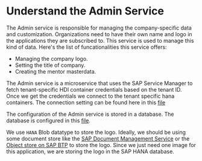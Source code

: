 # Understand the Admin Service

The Admin service is responsible for managing the company-specific data and customization. Organizations need to have their own name and logo in the applications they are subscribed to. This service is used to manage this kind of data. Here's the list of funcationalities this service offers: 
* Managing the company logo. 
* Setting the title of company.
* Creating the mentor masterdata.

The Admin service is a microservice that uses the SAP Service Manager to fetch tenant-specific HDI container credentials based on the tenant ID. Once we get the credentials we connect to the tenant specific hana containers. The connection setting can be found here in this [file](./utility/service-manager.js)

The configuration of the Admin service is stored in a database. The database is configured in this [file](../db//src/data/Configuration.hdbtable).

We use `HANA` Blob datatype to store the logo. Ideally, we should be using some document store like the [SAP Document Management Service](https://help.sap.com/docs/DOCUMENT_MANAGEMENT) or the [Object store on SAP BTP](https://help.sap.com/docs/ObjectStore) to store the logo. Since we just need one image for this application, we are storing the logo in the SAP HANA database.
